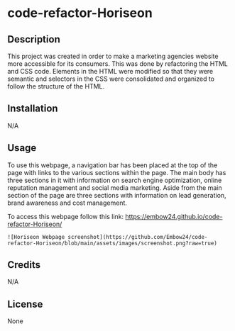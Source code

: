 # code-refactor-Horiseon

## Description
This project was created in order to make a marketing agencies website more accessible for its consumers. This was done by refactoring the HTML and CSS code. Elements in the HTML were modified so that they were semantic and selectors in the CSS were consolidated and organized to follow the structure of the HTML.

## Installation
N/A

## Usage
To use this webpage, a navigation bar has been placed at the top of the page with links to the various sections within the page. The main body has three sections in it with information on search engine optimization, online reputation management and social media marketing. Aside from the main section of the page are three sections with information on lead generation, brand awareness and cost management.

To access this webpage follow this link: https://embow24.github.io/code-refactor-Horiseon/
 
    ![Horiseon Webpage screenshot](https://github.com/Embow24/code-refactor-Horiseon/blob/main/assets/images/screenshot.png?raw=true)

## Credits
N/A

## License
None
